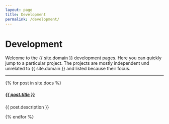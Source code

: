 ```yaml
---
layout: page
title: Development
permalink: /development/
---
```


# Development

Welcome to the {{ site.domain }} development pages. Here you can quickly jump to a 
particular project. The projects are mostly independent und unrelated to {{ site.domain }} 
and listed because their focus.

<div class="section-index">
    <hr class="panel-line">
    {% for post in site.docs  %}        
    <div class="entry">
    <h5><a href="{{ post.url | prepend: site.baseurl }}">{{ post.title }}</a></h5>
    <p>{{ post.description }}</p>
    </div>{% endfor %}
</div>
